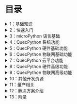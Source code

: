 # 目录

<details>
  <summary>1：基础知识</summary>

- [1.1：物联网和低代码开发](./基础知识/物联网和低代码开发.md)

- [1.2：无线通信模块简介](./基础知识/无线通信模块简介.md)

- [1.3：QuecPython 简介](./基础知识/QuecPython简介.md)

- [1.4：硬件选型](./基础知识/无线通信模块简介.md)

  </details>

<details>
  <summary>2：快速入门</summary>

- [2.1：准备工作](./快速入门/准备工作.md)

- [2.2：上电与连接](./快速入门/上电与连接.md)

- [2.3：固件烧录](./快速入门/固件烧录.md)

- [2.4：QPYcom 基本操作](./快速入门/QPYcom基本操作.md)

  </details>

<details>
  <summary>3：microPython 语言基础</summary>

- [3.1：基本语法规则](./microPython语言基础/基本语法规则.md)

- [3.2：变量和运算](./microPython语言基础/变量和运算.md)

- [3.3：程序流程控制](./microPython语言基础/程序流程控制.md)

- [3.4：常用容器类型](./microPython语言基础/常用容器类型.md)

- [3.5：函数](./microPython语言基础/函数.md)

  </details>

<details>
  <summary>4：QuecPython 系统功能</summary>

- [4.1：系统信息](./QuecPython系统功能/系统信息.md)

- [4.2：日志功能](./QuecPython系统功能/日志功能.md)

- [4.3：文件管理](./QuecPython系统功能/文件管理.md)

- [4.4：时间功能](./QuecPython系统功能/时间功能.md)

- [4.5：数据格式转换](./QuecPython系统功能/数据格式转换.md)

- [4.6：电源管理](./QuecPython系统功能/电源管理.md)

- [4.7：内存管理](./QuecPython系统功能/内存管理.md)

- [4.8：多线程](./QuecPython系统功能/多线程.md)

  </details>

<details>
  <summary>5：QuecPython 硬件基础功能</summary>

- [5.1：GPIO](./QuecPython硬件基础功能/GPIO.md)

- [5.2：外部中断](./QuecPython硬件基础功能/外部中断.md)

- [5.3：串口](./QuecPython硬件基础功能/串口.md)

- [5.4：I2C](./QuecPython硬件基础功能/I2C.md)

- [5.5：SPI](./QuecPython硬件基础功能/SPI.md)

- [5.6：ADC](./QuecPython硬件基础功能/ADC.md)

- [5.7：Timer](./QuecPython硬件基础功能/Timer.md)

- [5.8：PWM](./QuecPython硬件基础功能/PWM.md)

- [5.9：看门狗](./QuecPython硬件基础功能/看门狗.md)

  </details>

<details>
  <summary>6：QuecPython 物联网基础功能</summary>

- [6.1：天线、SIM 卡和网络注册](./QuecPython物联网基础功能/天线SIM卡和网络注册.md)

- [6.2：TCP 与 UDP 通信](./QuecPython物联网基础功能/TCP与UDP通信.md)

- [6.3：HTTP 通信](./QuecPython物联网基础功能/HTTP通信.md)

- [6.4：MQTT 通信](./QuecPython物联网基础功能/MQTT通信.md)

- [6.5：SNMP 通信](./QuecPython物联网基础功能/SNMP通信.md)

- [6.6：WebSocket 通信](./QuecPython物联网基础功能/WebSocket通信.md)

- [6.7：通信异常处理](./QuecPython物联网基础功能/通信异常处理.md)

  </details>

<details>
  <summary>7：QuecPython 云平台功能</summary>

- [7.1：移远云](./QuecPython云平台功能/移远云.md)

- [7.2：阿里云](./QuecPython云平台功能/阿里云.md)

- [7.3：腾讯云](./QuecPython云平台功能/腾讯云.md)

- [7.4：华为云](./QuecPython云平台功能/华为云.md)

- [7.5：亚马逊云](./QuecPython云平台功能/亚马逊云.md)

- [7.6：移动云](./QuecPython云平台功能/移动云.md)

- [7.7：电信云](./QuecPython云平台功能/电信云.md)

  </details>

<details>
  <summary>8：QuecPython 硬件高级功能</summary>

- [8.1：屏幕显示](./QuecPython硬件高级功能/屏幕显示.md)

- [8.2：LVGL](./QuecPython硬件高级功能/LVGL.md)

- [8.3：摄像头](./QuecPython硬件高级功能/摄像头.md)

- [8.4：低功耗](./QuecPython硬件高级功能/低功耗.md)

- [8.5：音频和 TTS](./QuecPython硬件高级功能/音频和TTS.md)

- [8.6：外接存储](./QuecPython硬件高级功能/外接存储.md)

- [8.7：外接以太网](./QuecPython硬件高级功能/外接以太网.md)

- [8.8：矩阵键盘](./QuecPython硬件高级功能/矩阵键盘.md)

- [8.9：BT 和 BLE](./QuecPython硬件高级功能/BT和BLE.md)

- [8.10：USB 网卡](./QuecPython硬件高级功能/USB网卡.md)

- [8.11：外接 WiFi](./QuecPython硬件高级功能/外接WiFi.md)

  </details>

<details>
  <summary>9：QuecPython 物联网高级功能</summary>

- [9.1：APN 和数据拨号](./QuecPython物联网高级功能/APN和数据拨号.md)

- [9.2：语音通话](./QuecPython物联网高级功能/语音通话.md)

- [9.3：短信](./QuecPython物联网高级功能/短信.md)

- [9.4：定位](./QuecPython物联网高级功能/定位.md)

- [9.5：OTA 升级](./QuecPython物联网高级功能/OTA升级.md)

- [9.6：AES-128 加解密](./QuecPython物联网高级功能/AES-128加解密.md)

  </details>

<details>
  <summary>10：其他开发资源</summary>

- [10.1：QuecPython 编程框架](./其他开发资源/QuecPython编程框架.md)

- [10.2：HeliosSDK](./其他开发资源/HeliosSDK.md)

  </details>

<details>
  <summary>11：量产相关</summary>

- [11.1：脚本加密和固件打包](./量产相关/脚本加密和固件打包.md)

- [11.2：备份分区和数据安全区的使用](./量产相关/备份分区和数据安全区的使用.md)

- [11.3：量产工具使用](./量产相关/量产工具使用.md)

- [11.4：产测工具使用](./量产相关/产测工具使用.md)

- [11.5：硬件设计和生产注意事项](./量产相关/硬件设计和生产注意事项.md)

  </details>

<details>
  <summary>12：解决方案介绍</summary>

- [12.1：DTU](./解决方案介绍/DTU.md)

- [12.2：定位器](./解决方案介绍/定位器.md)

- [12.3：对讲机](./解决方案介绍/对讲机.md)

- [12.4：电表](./解决方案介绍/电表.md)

- [12.5：云喇叭](./解决方案介绍/云喇叭.md)

- [12.6：门磁开关](./解决方案介绍/门磁开关.md)

- [12.7：学生卡](./解决方案介绍/学生卡.md)

- [12.8：充电桩](./解决方案介绍/充电桩.md)

  </details>

<details>
  <summary>13：附录</summary>

- [13.1：QuecPython 开发板板载资源列表](./附录/QuecPython开发板板载资源列表.md)

- [13.2：QuecPython 错误码汇总](./附录/QuecPython错误码汇总.md)

- [13.3：QuecPython 异常处理流程](./附录/QuecPython异常处理流程.md)

  </details>
